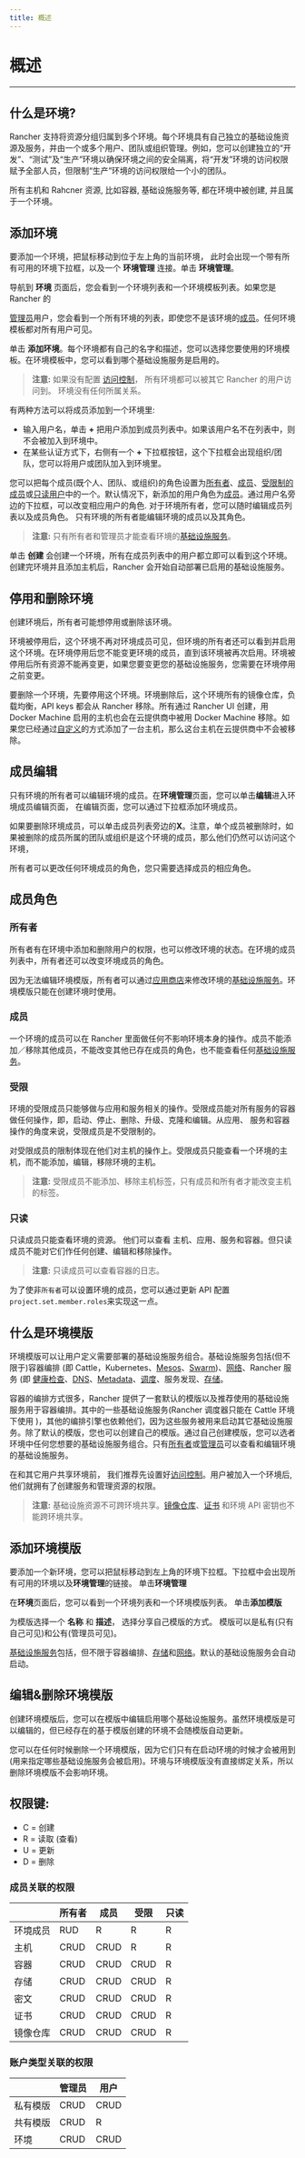 ```yaml
---
title: 概述
---
```


# 概述

---

## 什么是环境?

Rancher 支持将资源分组归属到多个环境。每个环境具有自己独立的基础设施资源及服务，并由一个或多个用户、团队或组织管理。例如，您可以创建独立的“开发”、“测试”及“生产”环境以确保环境之间的安全隔离，将“开发”环境的访问权限赋予全部人员，但限制“生产”环境的访问权限给一个小的团队。

所有主机和 Rahcner 资源, 比如容器, 基础设施服务等, 都在环境中被创建, 并且属于一个环境。

## 添加环境

要添加一个环境，把鼠标移动到位于左上角的当前环境， 此时会出现一个带有所有可用的环境下拉框，以及一个 **环境管理** 连接。单击 **环境管理**。

导航到 **环境** 页面后，您会看到一个环境列表和一个环境模板列表。如果您是 Rancher 的

[管理员](/docs/rancher1/configurations/environments/accounts/_index#管理员)用户，您会看到一个所有环境的列表，即使您不是该环境的[成员](/docs/rancher1/configurations/environments/_index#成员角色)。任何环境模板都对所有用户可见。

单击 **添加环境**。每个环境都有自己的名字和描述，您可以选择您要使用的环境模板。在环境模板中，您可以看到哪个基础设施服务是启用的。

> **注意:** 如果没有配置 [访问控制](/docs/rancher1/configurations/environments/access-control/_index)， 所有环境都可以被其它 Rancher 的用户访问到。 环境没有任何所属关系。

有两种方法可以将成员添加到一个环境里:

- 输入用户名，单击 **+** 把用户添加到成员列表中。如果该用户名不在列表中，则不会被加入到环境中。
- 在某些认证方式下，右侧有一个 **+** 下拉框按钮，这个下拉框会出现组织/团队，您可以将用户或团队加入到环境里。

您可以把每个成员(既个人、团队、或组织)的角色设置为[所有者](#所有者)、[成员](#成员)、[受限制的成员](#受限)或[只读用户](#只读)中的一个。默认情况下，新添加的用户角色为[成员](#成员)。通过用户名旁边的下拉框，可以改变相应用户的角色. 对于环境所有者，您可以随时编辑成员列表以及成员角色。 只有环境的所有者能编辑环境的成员以及其角色。

> **注意:** 只有所有者和管理员才能查看环境的[基础设施服务](/docs/rancher1/rancher-service/_index)。

单击 **创建** 会创建一个环境，所有在成员列表中的用户都立即可以看到这个环境。创建完环境并且添加主机后，Rancher 会开始自动部署已启用的基础设施服务。

## 停用和删除环境

创建环境后，所有者可能想停用或删除该环境。

环境被停用后，这个环境不再对环境成员可见，但环境的所有者还可以看到并启用这个环境。在环境停用后您不能变更环境的成员，直到该环境被再次启用。环境被停用后所有资源不能再变更，如果您要变更您的基础设施服务，您需要在环境停用之前变更。

要删除一个环境，先要停用这个环境。环境删除后，这个环境所有的镜像仓库，负载均衡，API keys 都会从 Rancher 移除。所有通过 Rancher UI 创建，用 Docker Machine 启用的主机也会在云提供商中被用 Docker Machine 移除。如果您已经通过[自定义](/docs/rancher1/infrastructure/hosts/custom/_index)的方式添加了一台主机，那么这台主机在云提供商中不会被移除。

## 成员编辑

只有环境的所有者可以编辑环境的成员。在**环境管理**页面，您可以单击**编辑**进入环境成员编辑页面， 在编辑页面，您可以通过下拉框添加环境成员。

如果要删除环境成员，可以单击成员列表旁边的**X**。注意，单个成员被删除时，如果被删除的成员所属的团队或组织是这个环境的成员，那么他们仍然可以访问这个环境，

所有者可以更改任何环境成员的角色，您只需要选择成员的相应角色。

## 成员角色

### 所有者

所有者有在环境中添加和删除用户的权限，也可以修改环境的状态。在环境的成员列表中，所有者还可以改变环境成员的角色。

因为无法编辑环境模版，所有者可以通过[应用商店](/docs/rancher1/configurations/catalog/_index)来修改环境的[基础设施服务](/docs/rancher1/rancher-service/_index)。环境模版只能在创建环境时使用。

### 成员

一个环境的成员可以在 Rancher 里面做任何不影响环境本身的操作。成员不能添加／移除其他成员，不能改变其他已存在成员的角色，也不能查看任何[基础设施服务](/docs/rancher1/rancher-service/_index)。

### 受限

环境的受限成员只能够做与应用和服务相关的操作。受限成员能对所有服务的容器做任何操作，即，启动、停止、删除、升级、克隆和编辑。从应用、 服务和容器操作的角度来说，受限成员是不受限制的。

对受限成员的限制体现在他们对主机的操作上。受限成员只能查看一个环境的主机，而不能添加，编辑，移除环境的主机。

> **注意:** 受限成员不能添加、移除主机标签，只有成员和所有者才能改变主机的标签。

### 只读

只读成员只能查看环境的资源。 他们可以查看 主机、应用、服务和容器。但只读成员不能对它们作任何创建、编辑和移除操作。

> **注意:** 只读成员可以查看容器的日志。

为了使非`所有者`可以设置环境的成员，您可以通过更新 API 配置`project.set.member.roles`来实现这一点。

## 什么是环境模版

环境模版可以让用户定义需要部署的基础设施服务组合。基础设施服务包括(但不限于)容器编排 (即 Cattle，Kubernetes、[Mesos](/docs/rancher1/infrastructure/mesos/_index)、[Swarm](/docs/rancher1/infrastructure/swarm/_index))、[网络](/docs/rancher1/rancher-service/networking/_index)、Rancher 服务 (即 [健康检查](/docs/rancher1/infrastructure/cattle/health-checks/_index)、[DNS](/docs/rancher1/rancher-service/dns-service/_index)、[Metadata](/docs/rancher1/rancher-service/metadata-service/_index)、[调度](/docs/rancher1/infrastructure/cattle/scheduling/_index)、服务发现、[存储](/docs/rancher1/rancher-service/storage-services/_index)。

容器的编排方式很多，Rancher 提供了一套默认的模版以及推荐使用的基础设施服务用于容器编排。其中的一些基础设施服务(Rancher 调度器只能在 Cattle 环境下使用 )，其他的编排引擎也依赖他们，因为这些服务被用来启动其它基础设施服务。除了默认的模版，您也可以创建自己的模版。通过自己创建模版，您可以选者环境中任何您想要的基础设施服务组合。只有[所有者](#所有者)或[管理员](/docs/rancher1/configurations/environments/access-control/_index#管理员)可以查看和编辑环境的基础设施服务。

在和其它用户共享环境前， 我们推荐先设置好[访问控制](/docs/rancher1/configurations/environments/access-control/_index)。用户被加入一个环境后, 他们就拥有了创建服务和管理资源的权限。

> **注意:** 基础设施资源不可跨环境共享。[镜像仓库](/docs/rancher1/configurations/environments/registries/_index)、[证书](/docs/rancher1/configurations/environments/certificates/_index) 和环境 API 密钥也不能跨环境共享。

## 添加环境模版

要添加一个新环境，您可以把鼠标移动到左上角的环境下拉框。下拉框中会出现所有可用的环境以及**环境管理**的链接。 单击**环境管理**

在**环境**页面后，您可以看到一个环境列表和一个环境模版列表。 单击**添加模版**

为模版选择一个 **名称** 和 **描述**， 选择分享自己模版的方式。 模版可以是私有(只有自己可见)和公有(管理员可见)。

[基础设施服务](/docs/rancher1/rancher-service/_index)包括，但不限于容器编排、[存储](/docs/rancher1/rancher-service/storage-services/_index)和[网络](/docs/rancher1/rancher-service/networking/_index)。默认的基础设施服务会自动启动。

## 编辑&删除环境模版

创建环境模版后，您可以在模版中编辑启用哪个基础设施服务。虽然环境模版是可以编辑的，但已经存在的基于模版创建的环境不会随模版自动更新。

您可以在任何时候删除一个环境模版，因为它们只有在启动环境的时候才会被用到(用来指定哪些基础设施服务会被启用)。环境与环境模版没有直接绑定关系，所以删除环境模版不会影响环境。

## 权限键:

- C = 创建
- R = 读取 (查看)
- U = 更新
- D = 删除

### 成员关联的权限

|          | 所有者 | 成员 | 受限 | 只读 |
| -------- | ------ | ---- | ---- | ---- |
| 环境成员 | RUD    | R    | R    | R    |
| 主机     | CRUD   | CRUD | R    | R    |
| 容器     | CRUD   | CRUD | CRUD | R    |
| 存储     | CRUD   | CRUD | CRUD | R    |
| 密文     | CRUD   | CRUD | CRUD | R    |
| 证书     | CRUD   | CRUD | CRUD | R    |
| 镜像仓库 | CRUD   | CRUD | CRUD | R    |

### 账户类型关联的权限

|          | 管理员 | 用户 |
| -------- | ------ | ---- |
| 私有模版 | CRUD   | CRUD |
| 共有模版 | CRUD   | R    |
| 环境     | CRUD   | CRUD |
